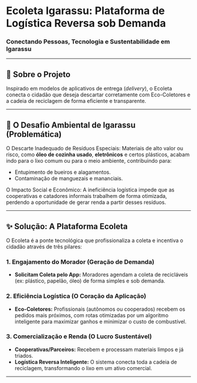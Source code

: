 # Ecoleta Igarassu: Plataforma de Logística Reversa sob Demanda

### Conectando Pessoas, Tecnologia e Sustentabilidade em Igarassu

---

## 🧐 Sobre o Projeto

Inspirado em modelos de aplicativos de entrega (*delivery*), o Ecoleta conecta o cidadão que deseja descartar corretamente com Eco-Coletores e a cadeia de reciclagem de forma eficiente e transparente.

---

## 🎯 O Desafio Ambiental de Igarassu (Problemática)

O Descarte Inadequado de Resíduos Especiais: Materiais de alto valor ou risco, como **óleo de cozinha usado**, **eletrônicos** e certos plásticos, acabam indo para o lixo comum ou para o meio ambiente, contribuindo para:

* Entupimento de bueiros e alagamentos.
* Contaminação de manguezais e mananciais.

O Impacto Social e Econômico: A ineficiência logística impede que as cooperativas e catadores informais trabalhem de forma otimizada, perdendo a oportunidade de gerar renda a partir desses resíduos.

---

## ✨ Solução: A Plataforma Ecoleta

O Ecoleta é a ponte tecnológica que profissionaliza a coleta e incentiva o cidadão através de três pilares:

### 1. Engajamento do Morador (Geração de Demanda)
* **Solicitam Coleta pelo App:** Moradores agendam a coleta de recicláveis (ex: plástico, papelão, óleo) de forma simples e sob demanda.

### 2. Eficiência Logística (O Coração da Aplicação)
* **Eco-Coletores:** Profissionais (autônomos ou cooperados) recebem os pedidos mais próximos, com rotas otimizadas por um algoritmo inteligente para maximizar ganhos e minimizar o custo de combustível.

### 3. Comercialização e Renda (O Lucro Sustentável)
* **Cooperativas/Parceiros:** Recebem e processam materiais limpos e já triados.
* **Logística Reversa Inteligente:** O sistema conecta toda a cadeia de reciclagem, transformando o lixo em um ativo comercial.

---
